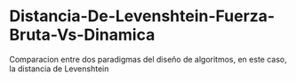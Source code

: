 # Distancia-De-Levenshtein-Fuerza-Bruta-Vs-Dinamica
Comparacion entre dos paradigmas del diseño de algoritmos, en este caso, la distancia de Levenshtein
